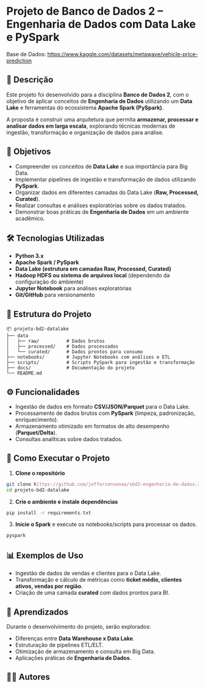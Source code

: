 # Projeto de Banco de Dados 2 – Engenharia de Dados com Data Lake e PySpark

Base de Dados: https://www.kaggle.com/datasets/metawave/vehicle-price-prediction

## 📌 Descrição

Este projeto foi desenvolvido para a disciplina **Banco de Dados 2**, com o objetivo de aplicar conceitos de **Engenharia de Dados** utilizando um **Data Lake** e ferramentas do ecossistema **Apache Spark (PySpark)**.

A proposta é construir uma arquitetura que permita **armazenar, processar e analisar dados em larga escala**, explorando técnicas modernas de ingestão, transformação e organização de dados para análise.

## 🎯 Objetivos

* Compreender os conceitos de **Data Lake** e sua importância para Big Data.
* Implementar pipelines de ingestão e transformação de dados utilizando **PySpark**.
* Organizar dados em diferentes camadas do Data Lake (**Raw, Processed, Curated**).
* Realizar consultas e análises exploratórias sobre os dados tratados.
* Demonstrar boas práticas de **Engenharia de Dados** em um ambiente acadêmico.

## 🛠️ Tecnologias Utilizadas

* **Python 3.x**
* **Apache Spark / PySpark**
* **Data Lake (estrutura em camadas Raw, Processed, Curated)**
* **Hadoop HDFS ou sistema de arquivos local** (dependendo da configuração do ambiente)
* **Jupyter Notebook** para análises exploratórias
* **Git/GitHub** para versionamento

## 📂 Estrutura do Projeto

```
📦 projeto-bd2-datalake
├── data
│   ├── raw/          # Dados brutos
│   ├── processed/    # Dados processados
│   └── curated/      # Dados prontos para consumo
├── notebooks/        # Jupyter Notebooks com análises e ETL
├── scripts/          # Scripts PySpark para ingestão e transformação
├── docs/             # Documentação do projeto
└── README.md
```

## ⚙️ Funcionalidades

* Ingestão de dados em formato **CSV/JSON/Parquet** para o Data Lake.
* Processamento de dados brutos com **PySpark** (limpeza, padronização, enriquecimento).
* Armazenamento otimizado em formatos de alto desempenho (**Parquet/Delta**).
* Consultas analíticas sobre dados tratados.

## 🚀 Como Executar o Projeto

1. **Clone o repositório**

```bash
git clone h[ttps://github.com/jeffersonsenaa/sbd2-engenharia-de-dados-2025.2.git](https://github.com/JeffersonSenaa/SBD2---Engenharia-de-Dados---2025.2/)
cd projeto-bd2-datalake
```

2. **Crie o ambiente e instale dependências**

```bash
pip install -r requirements.txt
```

3. **Inicie o Spark** e execute os notebooks/scripts para processar os dados.

```bash
pyspark
```

## 📊 Exemplos de Uso

* Ingestão de dados de vendas e clientes para o Data Lake.
* Transformação e cálculo de métricas como **ticket médio, clientes ativos, vendas por região**.
* Criação de uma camada **curated** com dados prontos para BI.

## 📖 Aprendizados

Durante o desenvolvimento do projeto, serão explorados:

* Diferenças entre **Data Warehouse x Data Lake**.
* Estruturação de pipelines ETL/ELT.
* Otimização de armazenamento e consulta em Big Data.
* Aplicações práticas de **Engenharia de Dados**.

## 👨‍💻 Autores

